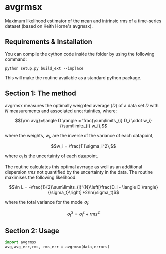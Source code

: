 # avgrmsx
Maximum likelihood estimator of the mean and intrinsic rms of a time-series dataset (based on Keith Horne's avgrmsx).


## Requirements & Installation
You can compile the cython code inside the folder by using the following command:
```
python setup.py build_ext --inplace
```
This will make the routine available as a standard python package.

## Section 1: The method
avgrmsx measures the optimally weighted average $`\langle D \rangle`$ of a data set $`D`$ with $`N`$ measurements and associated uncertainties, where:
```math
{\rm avg}=\langle D \rangle = \frac{\sum\limits_{i} D_i \cdot w_i}{\sum\limits_{i} w_i},
```
where the weights, $`w_i`$, are the inverse of the variance of each datapoint,
```math
w_i = \frac{1}{\sigma_i^2},
```
where $`\sigma_i`$ is the uncertainty of each datapoint.

The routine calculates this optimal average as well as an additional dispersion $`rms`$ not quantified by the uncertainty in the data. The routine maximises the following likelihood:
```math
\ln L = -\frac{1}{2}\sum\limits_{i}^{N}\left[\frac{D_i - \langle D \rangle}{\sigma_t}\right] +2\ln(\sigma_t)
```
where the total variance for the model $`\sigma_t`$:
```math
\sigma_t^2 ={\sigma_i^2 + {rms}^2}
```

## Section 2: Usage
```python
import avgrmsx
avg,avg_err,rms, rms_err = avgrmsx(data,errors)
```
